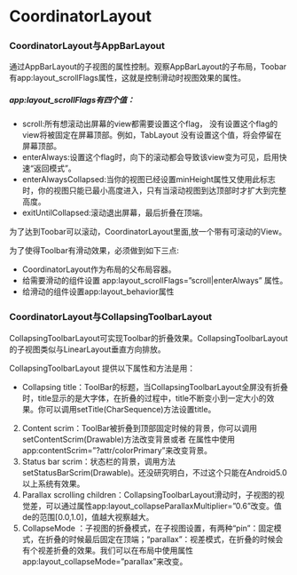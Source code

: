 # CoordinatorLayout

### CoordinatorLayout与AppBarLayout

通过AppBarLayout的子视图的属性控制。观察AppBarLayout的子布局，Toobar有app:layout_scrollFlags属性，这就是控制滑动时视图效果的属性。

##### app:layout_scrollFlags有四个值：

- scroll:所有想滚动出屏幕的view都需要设置这个flag， 没有设置这个flag的view将被固定在屏幕顶部。例如，TabLayout 没有设置这个值，将会停留在屏幕顶部。
- enterAlways:设置这个flag时，向下的滚动都会导致该view变为可见，启用快速“返回模式”。
- enterAlwaysCollapsed:当你的视图已经设置minHeight属性又使用此标志时，你的视图只能已最小高度进入，只有当滚动视图到达顶部时才扩大到完整高度。
- exitUntilCollapsed:滚动退出屏幕，最后折叠在顶端。

为了达到Toobar可以滚动，CoordinatorLayout里面,放一个带有可滚动的View。

为了使得Toolbar有滑动效果，必须做到如下三点: 

- CoordinatorLayout作为布局的父布局容器。 
- 给需要滑动的组件设置 app:layout_scrollFlags=”scroll|enterAlways” 属性。 
- 给滑动的组件设置app:layout_behavior属性

### CoordinatorLayout与CollapsingToolbarLayout

CollapsingToolbarLayout可实现Toolbar的折叠效果。CollapsingToolbarLayout的子视图类似与LinearLayout垂直方向排放。

CollapsingToolbarLayout 提供以下属性和方法是用： 


- Collapsing title：ToolBar的标题，当CollapsingToolbarLayout全屏没有折叠时，title显示的是大字体，在折叠的过程中，title不断变小到一定大小的效果。你可以调用setTitle(CharSequence)方法设置title。 
2. Content scrim：ToolBar被折叠到顶部固定时候的背景，你可以调用setContentScrim(Drawable)方法改变背景或者 在属性中使用 app:contentScrim=”?attr/colorPrimary”来改变背景。 
3. Status bar scrim：状态栏的背景，调用方法setStatusBarScrim(Drawable)。还没研究明白，不过这个只能在Android5.0以上系统有效果。 
4. Parallax scrolling children：CollapsingToolbarLayout滑动时，子视图的视觉差，可以通过属性app:layout_collapseParallaxMultiplier=”0.6”改变。值de的范围[0.0,1.0]，值越大视察越大。 
5. CollapseMode ：子视图的折叠模式，在子视图设置，有两种“pin”：固定模式，在折叠的时候最后固定在顶端；“parallax”：视差模式，在折叠的时候会有个视差折叠的效果。我们可以在布局中使用属性app:layout_collapseMode=”parallax”来改变。



